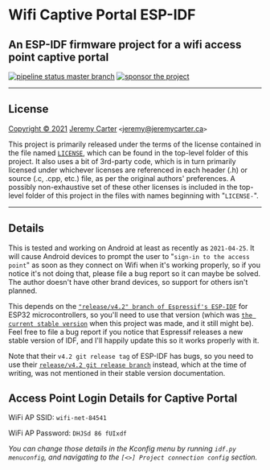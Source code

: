 # Wifi Captive Portal ESP-IDF

## An ESP-IDF firmware project for a wifi access point captive portal

[![pipeline status master branch](https://gitlab.com/defcronyke/wifi-captive-portal-esp-idf/badges/master/pipeline.svg)](https://gitlab.com/defcronyke/wifi-captive-portal-esp-idf/-/pipelines) [![sponsor the project](https://img.shields.io/static/v1?label=Sponsor&message=%E2%9D%A4&logo=GitHub&link=https://github.com/sponsors/defcronyke)](https://github.com/sponsors/defcronyke)

---

## License

[Copyright © 2021](https://defcronyke.gitlab.io/epaper-idf/jeremy-profile-paint-bw.png) [Jeremy Carter](https://eternalvoid.net) `<`[jeremy@jeremycarter.ca](mailto:Jeremy%20Carter%20<jeremy@jeremycarter.ca>?subject=wifi-captive-portal-esp-idf)`>`

This project is primarily released under the terms of the license contained in the file named [`LICENSE`](https://gitlab.com/defcronyke/wifi-captive-portal-esp-idf/-/blob/master/LICENSE), which can be found in the top-level folder of this project. It also uses a bit of 3rd-party code, which is in turn primarily licensed under whichever licenses are referenced in each header (.h) or source (.c, .cpp, etc.) file, as per the original authors' preferences. A possibly non-exhaustive set of these other licenses is included in the top-level folder of this project in the files with names beginning with "`LICENSE-`".

---

## Details

This is tested and working on Android at least as recently as `2021-04-25`. It will cause Android devices to prompt the user to "`sign-in to the access point`" as soon as they connect on Wifi when it's working properly, so if you notice it's not doing that, please file a bug report so it can maybe be solved. The author doesn't have other brand devices, so support for others isn't planned.

This depends on the [`"release/v4.2" branch of Espressif's ESP-IDF`](https://github.com/espressif/esp-idf/tree/release/v4.2) for ESP32 microcontrollers, so you'll need to use that version (which was [`the current stable version`](https://docs.espressif.com/projects/esp-idf/en/stable/esp32/) when this project was made, and it still might be). Feel free to file a bug report if you notice that Espressif releases a new stable version of IDF, and I'll happily update this so it works properly with it.

Note that their `v4.2 git release tag` of ESP-IDF has bugs, so you need to use their [`release/v4.2 git release branch`](https://github.com/espressif/esp-idf/tree/release/v4.2) instead, which at the time of writing, was not mentioned in their stable version documentation.

## Access Point Login Details for Captive Portal

WiFi AP SSID: `wifi-net-84541`

WiFi AP Password: `DHJSd 86 fUIxdf`

_You can change those details in the Kconfig menu by running `idf.py menuconfig`,
and navigating to the `[<>] Project connection config` section._
